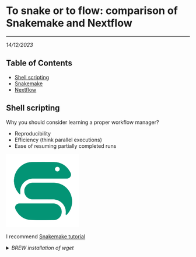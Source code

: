 # To snake or to flow: comparison of Snakemake and Nextflow
---
*14/12/2023*

## Table of Contents
* [Shell scripting](#shell)
* [Snakemake](#snakemake)
* [Nextflow](#nextflow)


<a name="shell"></a>
## Shell scripting

Why you should consider learning a proper workflow manager?
* Reproducibility
* Efficiency (think parallel executions)
* Ease of resuming partially completed runs

![Snakemake](snakemake.png)

I recommend [Snakemake tutorial](https://snakemake.readthedocs.io/en/stable/tutorial/tutorial.html)

<details>
<summary>
<i> BREW installation of wget </i>
</summary>
<p>
==> Downloading https://ghcr.io/v2/homebrew/core/gettext/manifests/0.21
######################################################################## 100.0%

</p>
</details>
